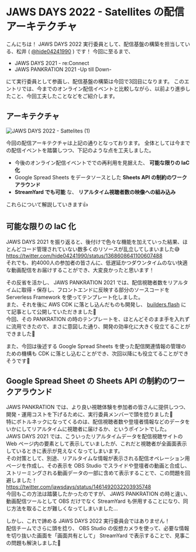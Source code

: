 # JAWS DAYS 2022 - Satellites の配信アーキテクチャ
こんにちは！
JAWS DAYS 2022 実行委員として、配信基盤の構築を担当している、松井 ( [@hide04241990](https://twitter.com/hide04241990) ) です！
今回に至るまで、

- JAWS DAYS 2021 - re:Connect
- JAWS PANKRATION 2021 -Up till Down-

にて実行委員として参画し、配信基盤の構築は今回で3回目になります。
このエントリでは、今までのオンライン配信イベントと比較しながら、以前より進歩したこと、今回工夫したことなどをご紹介します。

## アーキテクチャ

![JAWS DAYS 2022 - Sattelites (1)](https://user-images.githubusercontent.com/38583473/193765509-de70b4df-e500-49d9-ada9-22605112787f.png)

今回の配信アーキテクチャは上記の通りとなっております。
全体としては今までの配信イベントを踏襲しつつ、下記のような点を工夫しました。

- 今後のオンライン配信イベントででの再利用を見据えた、 **可能な限りの IaC 化**
- Google Spread Sheets をデータソースとした **Sheets API の制約のワークアラウンド**
- **StreamYard でも可能** な、 **リアルタイム視聴者数の映像への組み込み**

これらについて解説していきます👍

## 可能な限りの IaC 化
JAWS DAYS 2021 を振り返ると、後付けで色々な機能を加えていった結果、ほとんどコード管理されていない数多くのリソースが乱立してしまいました😅  
https://twitter.com/hide04241990/status/1368608641100607488  
それでも、約4000人の参加者の皆さんに、低遅延かつダウンタイムのない快適な動画配信をお届けすることができ、大変良かったと思います！  
  
その反省を活かし、 JAWS PANKRATION 2021 では、配信視聴者数をリアルタイムに取得・保存し、フロントエンドに反映する部分のソースコードを Serverless Framework を使ってテンプレート化しました。  
また、それを後に AWS CDK に落とし込んだものも開発し、 [builders.flash](https://aws.amazon.com/jp/builders-flash/202202/ivs-display-viewer-command/) にて記事として公開していただきました🎉  
今回、その PANKRATION の時のテンプレートを、ほとんどそのまま手を入れずに流用できたので、まさに意図した通り、開発の効率化に大きく役立てることができました🎉  
  
また、今回は後述する Google Spread Sheets を使った配信関連情報の管理のための機構も CDK に落とし込むことができ、次回以降にも役立てることができそうです💪

## Google Spread Sheet の Sheets API の制約のワークアラウンド
JAWS PANKRATION では、より良い視聴体験を参加者の皆さんに提供しつつ、開発・運用コストを下げるために、実行委員メンバーで頭を捻りました🧠  
特にボトルネックになってくるのは、配信視聴者数や登壇者情報などのデータをいかにしてリアルタイムに視聴者に届けるか、というポイントでした。  
JAWS DAYS 2021 では、こういったリアルタイムデータを配信視聴サイトの Web ページ内の要素として表示していましたが、これだと視聴者が全画面表示しているときに表示が見えなくなってしまいます。  
その対策として、別途、リアルタイムな情報が表示される配信オペレーション用ページを作成し、その表示を OBS Studio でスライドや登壇者の動画と合成し、ストリーミングされる動画データの一部に含めて表示することで、この問題を回避しました！  
https://twitter.com/jawsdays/status/1461492032203935748  
今回もこの方法は踏襲したかったのですが、 JAWS PANKRATION の時と違い、動画配信ツールとして OBS だけでなく StreamYard も併用することになり、同じ方法を取ることが難しくなってしまいました...  
  
しかし、これで諦める JAWS DAYS 2022 実行委員会ではありません！  
配信チームでさらに頭を捻り、 OBS Studio の仮想カメラを使って、必要な情報を切り抜いた画面を「画面共有として」 StreamYard で表示することで、見事この問題も解決しました🎉
